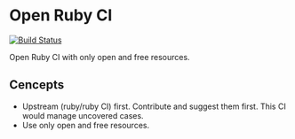 # Open Ruby CI

[![Build Status](https://travis-ci.org/junaruga/open-ruby-ci.svg?branch=master)](https://travis-ci.org/junaruga/open-ruby-ci)

Open Ruby CI with only open and free resources.

## Cencepts

* Upstream (ruby/ruby CI) first.
  Contribute and suggest them first.
  This CI would manage uncovered cases.
* Use only open and free resources.
